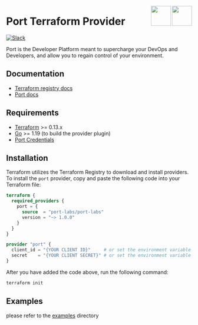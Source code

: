 <img align="right" src="https://port-graphical-assets.s3.eu-west-1.amazonaws.com/Logo+Typo+%2B+Logo+Symbol+-+white.png#gh-dark-mode-only" height="54" /> <img align="right" height="54" src="https://port-graphical-assets.s3.eu-west-1.amazonaws.com/Logo+Typo+%2B+Logo+Symbol.svg#gh-light-mode-only" />

# Port Terraform Provider

[![Slack](https://img.shields.io/badge/Slack-4A154B?style=for-the-badge&logo=slack&logoColor=white)](https://join.slack.com/t/devex-community/shared_invite/zt-1bmf5621e-GGfuJdMPK2D8UN58qL4E_g)

Port is the Developer Platform meant to supercharge your DevOps and Developers, and allow you to regain control of your environment.

## Documentation

- [Terraform registry docs](https://registry.terraform.io/providers/port-labs/port/latest/docs)
- [Port docs](https://docs.getport.io/build-your-software-catalog/sync-data-to-catalog/iac/terraform)

## Requirements

- [Terraform](https://www.terraform.io/downloads.html) >= 0.13.x
- [Go](https://golang.org/doc/install) >= 1.19 (to build the provider plugin)
- [Port Credentials](https://docs.getport.io/build-your-software-catalog/sync-data-to-catalog/api/#find-your-port-credentials)

## Installation

Terraform utilizes the Terraform Registry to download and install providers. To install the `port` provider, copy and paste the following code into your Terraform file:

```terraform
terraform {
  required_providers {
    port = {
      source  = "port-labs/port-labs"
      version = "~> 1.0.0"
    }
  }
}

provider "port" {
  client_id = "{YOUR CLIENT ID}"     # or set the environment variable PORT_CLIENT_ID
  secret    = "{YOUR CLIENT SECRET}" # or set the environment variable PORT_CLIENT_SECRET
}
```

After you have added the code above, run the following command:

```bash
terraform init
```

## Examples

please refer to the [examples](./examples) directory
